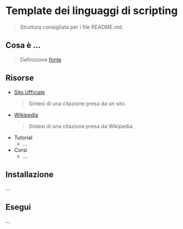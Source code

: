 
# Template dei linguaggi di scripting
> Struttura consigliata per i file README.md.


## Cosa è ...

> Definizione [fonte]()


## Risorse

- [Sito Ufficiale]()
    > Sintesi di una citazione presa da un sito.
- [Wikipedia]()
    > Sintesi di una citazione presa da Wikipedia.
- Tutorial
    - ...
- Corsi
    - ...


## Installazione

...


## Esegui

...
